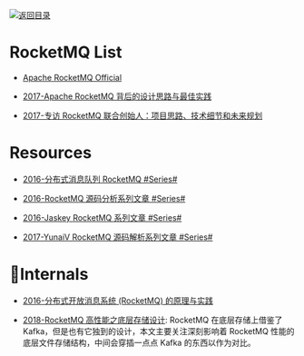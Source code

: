 [![返回目录](https://user-images.githubusercontent.com/5803001/38079637-ff0abcf0-3371-11e8-9b76-ad651620afc7.jpg)](https://github.com/wx-chevalier/Awesome-Lists)

# RocketMQ List

- [Apache RocketMQ Official](https://rocketmq.incubator.apache.org/docs/quick-start/)

- [2017-Apache RocketMQ 背后的设计思路与最佳实践](http://jm.taobao.org/2017/03/09/20170309/)

- [2017-专访 RocketMQ 联合创始人：项目思路、技术细节和未来规划](http://www.infoq.com/cn/news/2017/02/RocketMQ-future-idea)

# Resources

- [2016-分布式消息队列 RocketMQ #Series#](http://blog.csdn.net/chunlongyu/article/category/6638499)

- [2016-RocketMQ 源码分析系列文章 #Series#](http://blog.csdn.net/a417930422/article/category/6423649)

- [2016-Jaskey RocketMQ 系列文章 #Series#](http://jaskey.github.io/blog/2016/12/15/rocketmq-concept/)

- [2017-YunaiV RocketMQ 源码解析系列文章 #Series#](https://github.com/YunaiV/Blog/tree/master/RocketMQ)

# Internals

- [2016-分布式开放消息系统 (RocketMQ) 的原理与实践](http://www.jianshu.com/p/453c6e7ff81c)

* [2018-RocketMQ 高性能之底层存储设计](https://www.jianshu.com/p/d06e9bc6c463): RocketMQ 在底层存储上借鉴了 Kafka，但是也有它独到的设计，本文主要关注深刻影响着 RocketMQ 性能的底层文件存储结构，中间会穿插一点点 Kafka 的东西以作为对比。
